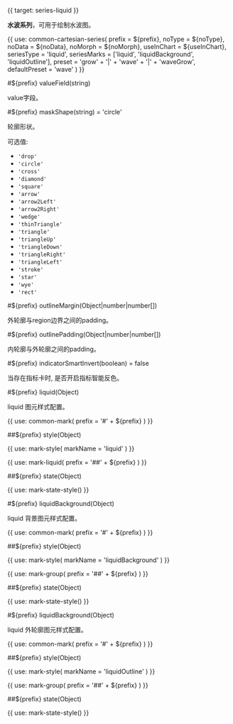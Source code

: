 {{ target: series-liquid }}

<!-- ILiquidSeriesSpec -->

**水波系列**，可用于绘制水波图。

{{ use: common-cartesian-series(
  prefix = ${prefix},
  noType = ${noType},
  noData = ${noData},
  noMorph = ${noMorph},
  useInChart = ${useInChart},
  seriesType = 'liquid',
  seriesMarks = ['liquid', 'liquidBackground', 'liquidOutline'],
  preset = 'grow' + '|' + 'wave' + '|' + 'waveGrow',
  defaultPreset = 'wave'
) }}

#${prefix} valueField(string)

value字段。

#${prefix} maskShape(string) = 'circle'

轮廓形状。

可选值: 
- `'drop'`
- `'circle'`
- `'cross'`
- `'diamond'`
- `'square'`
- `'arrow'`
- `'arrow2Left'`
- `'arrow2Right'`
- `'wedge'`
- `'thinTriangle'`
- `'triangle'`
- `'triangleUp'`
- `'triangleDown'`
- `'triangleRight'`
- `'triangleLeft'`
- `'stroke'`
- `'star'`
- `'wye'`
- `'rect'`

#${prefix} outlineMargin(Object|number|number[])

外轮廓与region边界之间的padding。

#${prefix} outlinePadding(Object|number|number[])

内轮廓与外轮廓之间的padding。

#${prefix} indicatorSmartInvert(boolean) = false

当存在指标卡时, 是否开启指标智能反色。

#${prefix} liquid(Object)

liquid 图元样式配置。

{{ use: common-mark(
  prefix = '#' + ${prefix}
) }}

##${prefix} style(Object)

{{ use: mark-style(
  markName = 'liquid'
) }}

{{ use: mark-liquid(
  prefix = '##' + ${prefix}
) }}

##${prefix} state(Object)

{{ use: mark-state-style() }}

#${prefix} liquidBackground(Object)

liquid 背景图元样式配置。

{{ use: common-mark(
  prefix = '#' + ${prefix}
) }}

##${prefix} style(Object)

{{ use: mark-style(
  markName = 'liquidBackground'
) }}

{{ use: mark-group(
  prefix = '##' + ${prefix}
) }}

##${prefix} state(Object)

{{ use: mark-state-style() }}

#${prefix} liquidBackground(Object)

liquid 外轮廓图元样式配置。

{{ use: common-mark(
  prefix = '#' + ${prefix}
) }}

##${prefix} style(Object)

{{ use: mark-style(
  markName = 'liquidOutline'
) }}

{{ use: mark-group(
  prefix = '##' + ${prefix}
) }}

##${prefix} state(Object)

{{ use: mark-state-style() }}

